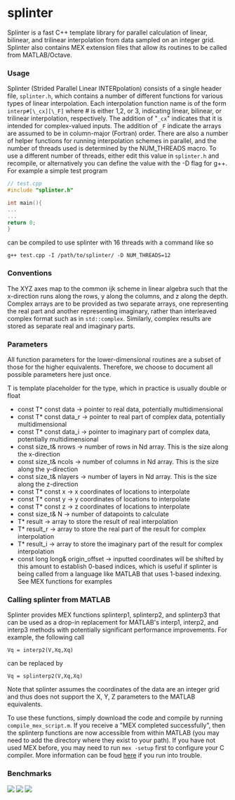 # splinter
Splinter is a fast C++ template library for parallel calculation of linear, bilinear, and trilinear interpolation from data sampled on an integer grid. Splinter also contains MEX extension files that allow its routines to be called from MATLAB/Octave.

### Usage
Splinter (Strided Parallel Linear INTERpolation) consists of a single header file, `splinter.h`, which contains a number of different functions for various types of linear interpolation. Each interpolation function name is of the form `interp#[\_cx][\_F]` where # is either 1,2, or 3, indicating linear, bilinear, or trilinear interpolation, respectively. The addition of "`_cx`" indicates that it is intended for complex-valued inputs. The addition of `_F` indicate the arrays are assumed to be in column-major (Fortran) order. There are also a number of helper functions for running interpolation schemes in parallel, and the number of threads used is determined by the NUM_THREADS macro. To use a different number of threads, either edit this value in `splinter.h` and recompile, or alternatively you can define the value with the -D flag for g++. For example a simple test program
~~~ c++
// test.cpp
#include "splinter.h"

int main(){
...
...
return 0;
}
~~~

can be compiled to use splinter with 16 threads with a command like so  

`g++ test.cpp -I /path/to/splinter/ -D NUM_THREADS=12`

### Conventions
The XYZ axes map to the common ijk scheme in linear algebra such that the x-direction runs along the rows, y along the columns, and z along the depth. Complex arrays are to be provided as two separate arrays, one representing the real part and another representing imaginary, rather than interleaved complex format such as in `std::complex`. Similarly, complex results are stored as separate real and imaginary parts.

### Parameters
All function parameters for the lower-dimensional routines are a subset of those for the higher equivalents. Therefore, we choose to document all possible parameters here just once.

T is template placeholder for the type, which in practice is usually double or float
  - const T* const data -> pointer to real data, potentially multidimensional
  - const T* const data_r -> pointer to real part of complex data, potentially multidimensional
  - const T* const data_i -> pointer to imaginary part of complex data, potentially multidimensional
  - const size_t& nrows -> number of rows in Nd array. This is the size along the x-direction
  - const size_t& ncols -> number of columns in Nd array. This is the size along the y-direction 
  - const size_t& nlayers -> number of layers in Nd array. This is the size along the z-direction 
  - const T* const x -> x coordinates of locations to interpolate
  - const T* const y -> y coordinates of locations to interpolate
  - const T* const z -> z coordinates of locations to interpolate
  - const size_t& N -> number of datapoints to calculate
  - T* result -> array to store the result of real interpolation
  - T* result_r -> array to store the real part of the result for complex interpolation 
  - T* result_i -> array to store the imaginary part of the result for complex interpolation 
  - const long long& origin_offset -> inputted coordinates will be shifted by this amount to establish 0-based indices, which is useful if splinter is being called from a language like MATLAB that uses 1-based indexing. See MEX functions for examples
  
### Calling splinter from MATLAB
Splinter provides MEX functions splinterp1, splinterp2, and splinterp3 that can be used as a drop-in replacement for MATLAB's interp1, interp2, and interp3 methods with potentially significant performance improvements. For example, the following call

`Vq = interp2(V,Xq,Xq)`

can be replaced by

`Vq = splinterp2(V,Xq,Xq)`

Note that splinter assumes the coordinates of the data are an integer grid and thus does not support the X, Y, Z parameters to the MATLAB equivalents.

To use these functions, simply download the code and compile by running `compile_mex_script.m`. If you receive a "MEX completed successfully", then the splinterp functions are now accessible from within MATLAB (you may need to add the directory where they exist to your path). If you have not used MEX before, you may need to run `mex -setup` first to configure your C compiler. More information can be foud [here](https://www.mathworks.com/help/matlab/ref/mex.html) if you run into trouble.

### Benchmarks
![](benchmarks/linear_time.png)
![](benchmarks/log_time.png)
![](benchmarks/ratio.png)
